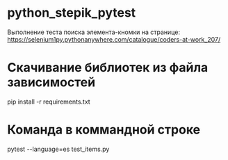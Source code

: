 # python_stepik_pytest
Выполнение теста поиска элемента-кномки на странице: https://selenium1py.pythonanywhere.com/catalogue/coders-at-work_207/

# Скачивание библиотек из файла зависимостей
pip install -r requirements.txt

# Команда в коммандной строке
pytest --language=es test_items.py